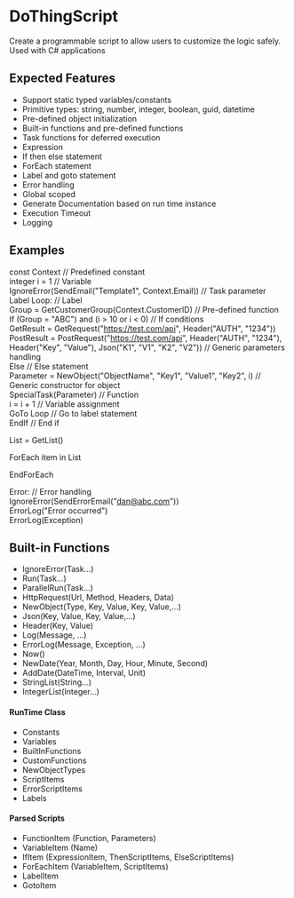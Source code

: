 # DoThingScript
Create a programmable script to allow users to customize the logic safely.\
Used with C# applications

## Expected Features
- Support static typed variables/constants
- Primitive types: string, number, integer, boolean, guid, datetime
- Pre-defined object initialization
- Built-in functions and pre-defined functions
- Task functions for deferred execution
- Expression
- If then else statement
- ForEach statement
- Label and goto statement
- Error handling
- Global scoped
- Generate Documentation based on run time instance
- Execution Timeout
- Logging

## Examples

const Context // Predefined constant\
integer i = 1 // Variable\
IgnoreError(SendEmail("Template1", Context.Email)) // Task parameter\
Label Loop: // Label\
Group = GetCustomerGroup(Context.CustomerID) // Pre-defined function\
If (Group = "ABC") and (i > 10 or i < 0) // If conditions\
GetResult = GetRequest("https://test.com/api", Header("AUTH", "1234"))\
PostResult = PostRequest("https://test.com/api", Header("AUTH", "1234"), Header("Key", "Value"), Json("K1", "V1", "K2", "V2")) // Generic parameters handling\
Else // Else statement\
Parameter = NewObject("ObjectName", "Key1", "Value1", "Key2", i) // Generic constructor for object\
SpecialTask(Parameter) // Function\
i = i + 1 // Variable assignment\
GoTo Loop // Go to label statement\
EndIf // End if

List = GetList()

ForEach item in List

EndForEach

Error: // Error handling\
IgnoreError(SendErrorEmail("dan@abc.com"))\
ErrorLog("Error occurred")\
ErrorLog(Exception)

## Built-in Functions
- IgnoreError(Task...)
- Run(Task...)
- ParallelRun(Task...)
- HttpRequest(Url, Method, Headers, Data)
- NewObject(Type, Key, Value, Key, Value,...)
- Json(Key, Value, Key, Value,...)
- Header(Key, Value)
- Log(Message, ...)
- ErrorLog(Message, Exception, ...)
- Now()
- NewDate(Year, Month, Day, Hour, Minute, Second)
- AddDate(DateTime, Interval, Unit)
- StringList(String...)
- IntegerList(Integer...)

#### RunTime Class
- Constants
- Variables
- BuiltInFunctions
- CustomFunctions
- NewObjectTypes
- ScriptItems
- ErrorScriptItems
- Labels

#### Parsed Scripts
- FunctionItem (Function, Parameters)
- VariableItem (Name)
- IfItem (ExpressionItem, ThenScriptItems, ElseScriptItems)
- ForEachItem (VariableItem, ScriptItems)
- LabelItem
- GotoItem

